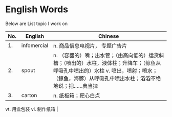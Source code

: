 

# English Words

Below are List topic I work on


| No. | English | Chinese |
| ------ | ------ | ------ |
| 1.  |  infomercial | n. 商品信息电视片， 专题广告片 |
| 2.  |   spout | n. （容器的）嘴；出水管；（由高向低的）运货斜槽；（喷出的）水柱，液体柱；升降车；（鲸鱼从呼吸孔中喷出的）水柱 v. 喷出，喷射；喷水；（鲸鱼，海豚）从呼吸孔中喷出水柱；滔滔不绝地说；把……典当掉 |
| 3.  |   carton | n. 纸板箱；靶心白点
vt. 用盒包装
vi. 制作纸箱 |

